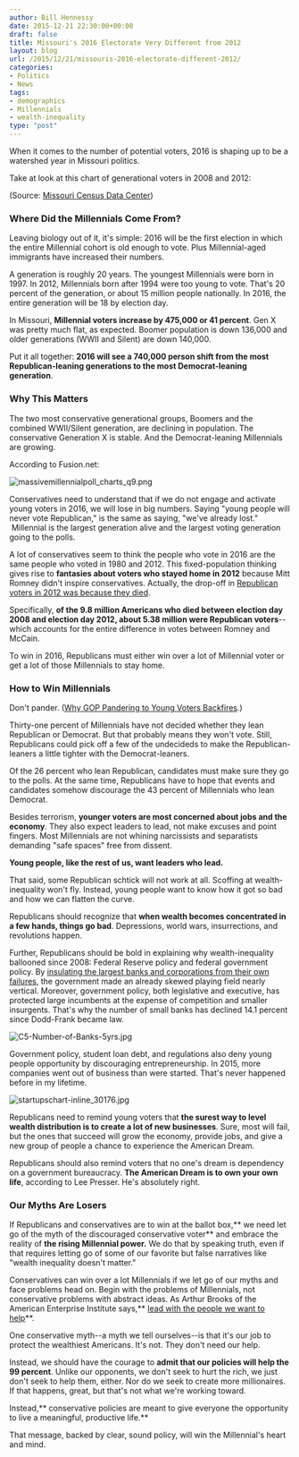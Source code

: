 ```yaml
---
author: Bill Hennessy
date: 2015-12-21 22:30:00+00:00
draft: false
title: Missouri's 2016 Electorate Very Different from 2012
layout: blog
url: /2015/12/21/missouris-2016-electorate-different-2012/
categories:
- Politics
- News
tags:
- demographics
- Millennials
- wealth-inequality
type: "post"
---
```


When it comes to the number of potential voters, 2016 is shaping up to be a watershed year in Missouri politics.

Take at look at this chart of generational voters in 2008 and 2012:



(Source: [Missouri Census Data Center](https://mcdc.missouri.edu/websas/estimates_by_age.shtml))



### Where Did the Millennials Come From?



Leaving biology out of it, it's simple: 2016 will be the first election in which the entire Millennial cohort is old enough to vote. Plus Millennial-aged immigrants have increased their numbers.

A generation is roughly 20 years. The youngest Millennials were born in 1997. In 2012, Millennials born after 1994 were too young to vote. That's 20 percent of the generation, or about 15 million people nationally. In 2016, the entire generation will be 18 by election day.

In Missouri, **Millennial voters increase by 475,000 or 41 percent**. Gen X was pretty much flat, as expected. Boomer population is down 136,000 and older generations (WWII and Silent) are down 140,000.

Put it all together: **2016 will see a 740,000 person shift from the most Republican-leaning generations to the most Democrat-leaning generation**.



### Why This Matters



The two most conservative generational groups, Boomers and the combined WWII/Silent generation, are declining in population. The conservative Generation X is stable. And the Democrat-leaning Millennials are growing.

According to Fusion.net:

![massivemillennialpoll_charts_q9.png](https://hennessysview.com/wp-content/uploads/2015/12/massivemillennialpoll_charts_q9.png)


Conservatives need to understand that if we do not engage and activate young voters in 2016, we will lose in big numbers. Saying "young people will never vote Republican," is the same as saying, "we've already lost."  Millennial is the largest generation alive and the largest voting generation going to the polls.

A lot of conservatives seem to think the people who vote in 2016 are the same people who voted in 1980 and 2012. This fixed-population thinking gives rise to **fantasies about voters who stayed home in 2012** because Mitt Romney didn't inspire conservatives. Actually, the drop-off in [Republican voters in 2012 was because they died](https://hennessysview.com/2012/12/06/this-is-the-infographic-that-the-whole-republican-party-is-freaking-out-about/).

Specifically, **of the 9.8 million Americans who died between election day 2008 and election day 2012, about 5.38 million were Republican voters**--which accounts for the entire difference in votes between Romney and McCain.

To win in 2016, Republicans must either win over a lot of Millennial voter or get a lot of those Millennials to stay home.



### How to Win Millennials



Don't pander. ([Why GOP Pandering to Young Voters Backfires](https://hennessysview.com/2013/02/25/why-gop-pandering-to-young-voters-backfires/).)

Thirty-one percent of Millennials have not decided whether they lean Republican or Democrat. But that probably means they won't vote. Still, Republicans could pick off a few of the undecideds to make the Republican-leaners a little tighter with the Democrat-leaners.

Of the 26 percent who lean Republican, candidates must make sure they go to the polls. At the same time, Republicans have to hope that events and candidates somehow discourage the 43 percent of Millennials who lean Democrat.

Besides terrorism, **younger voters are most concerned about jobs and the economy**. They also expect leaders to lead, not make excuses and point fingers. Most Millennials are not whining narcissists and separatists demanding "safe spaces" free from dissent.

**Young people, like the rest of us, want leaders who lead.**

That said, some Republican schtick will not work at all. Scoffing at wealth-inequality won't fly. Instead, young people want to know how it got so bad and how we can flatten the curve.

Republicans should recognize that **when wealth becomes concentrated in a few hands, things go bad**. Depressions, world wars, insurrections, and revolutions happen.

Further, Republicans should be bold in explaining why wealth-inequality ballooned since 2008: Federal Reserve policy and federal government policy. By [insulating the largest banks and corporations from their own failures](https://hennessysview.com/2015/12/19/the-big-short/), the government made an already skewed playing field nearly vertical. Moreover, government policy, both legislative and executive, has protected large incumbents at the expense of competition and smaller insurgents. That's why the number of small banks has declined 14.1 percent since Dodd-Frank became law.

![C5-Number-of-Banks-5yrs.jpg](https://hennessysview.com/wp-content/uploads/2015/12/C5-Number-of-Banks-5yrs.jpg)


Government policy, student loan debt, and regulations also deny young people opportunity by discouraging entrepreneurship. In 2015, more companies went out of business than were started. That's never happened before in my lifetime.

![startupschart-inline_30176.jpg](https://hennessysview.com/wp-content/uploads/2015/12/startupschart-inline_30176.jpg)


Republicans need to remind young voters that **the surest way to level wealth distribution is to create a lot of new businesses**. Sure, most will fail, but the ones that succeed will grow the economy, provide jobs, and give a new group of people a chance to experience the American Dream.

Republicans should also remind voters that no one's dream is dependency on a government bureaucracy. **The American Dream is to own your own life**, according to Lee Presser. He's absolutely right.



### Our Myths Are Losers



If Republicans and conservatives are to win at the ballot box,** we need let go of the myth of the discouraged conservative voter** and embrace the reality of **the rising Millennial power.** We do that by speaking truth, even if that requires letting go of some of our favorite but false narratives like "wealth inequality doesn't matter."

Conservatives can win over a lot Millennials if we let go of our myths and face problems head on. Begin with the problems of Millennials, not conservative problems with abstract ideas. As Arthur Brooks of the American Enterprise Institute says,** [lead with the people we want to help](https://hennessysview.com/2015/09/08/why-poverty-is-a-conservative-issue/)**.

One conservative myth--a myth we tell ourselves--is that it's our job to protect the wealthiest Americans. It's not. They don't need our help.

Instead, we should have the courage to **admit that our policies will help the 99 percent**. Unlike our opponents, we don't seek to hurt the rich, we just don't seek to help them, either. Nor do we seek to create more millionaires. If that happens, great, but that's not what we're working toward.

Instead,** conservative policies are meant to give everyone the opportunity to live a meaningful, productive life.**

That message, backed by clear, sound policy, will win the Millennial's heart and mind.


